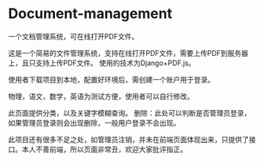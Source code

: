 ﻿# Document-management
一个文档管理系统，可在线打开PDF文件。

这是一个简易的文件管理系统，支持在线打开PDF文件，需要上传PDF到服务器上，且只支持上传PDF文件。
使用的技术为Django+PDF.js。

使用者下载项目到本地，配置好环境后，需创建一个账户用于登录。


物理，语文，数学，英语为测试方便，使用者可以自行修改。

此页面提供分类，以及关键字模糊查询。
删除：此处可以判断是否管理员登录，如果管理员登录则会出现删除，一般用户登录不会出现。

此项目还有很多不足之处，如管理员注销，并未在前端页面体现出来，只提供了接口。本人不善前端，所以页面非常丑，欢迎大家批评指正。

